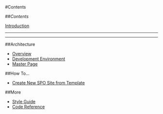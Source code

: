 #Contents

##_Contents_

[Introduction](/)

---
---

##Architecture

* [Overview](architecture/overview.md)
* [Development Environment](architecture/dev-environment.md)
* [Master Page](architecture/master-page.md)

##How To...

* [Create New SPO Site from Template](how-to/new-site-from-template.md)

##More

* [Style Guide](style.md)
* [Code Reference](code.md)
